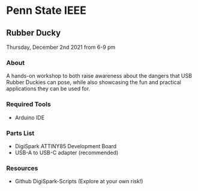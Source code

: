 # Penn State IEEE
## Rubber Ducky
Thursday, December 2nd 2021 from 6-9 pm

### About 
A hands-on workshop to both raise awareness about the dangers that USB Rubber Duckies can pose, while also showcasing the fun and practical applications they can be used for. 

### Required Tools
- Arduino IDE

### Parts List
- DigiSpark ATTINY85 Development Board
- USB-A to USB-C adapter (recommended)

### Resources
- Github DigiSpark-Scripts (Explore at your own risk!)

